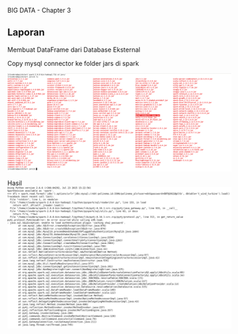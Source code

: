 BIG DATA - Chapter 3

## Laporan

Membuat DataFrame dari Database Eksternal

Copy mysql connector ke folder jars di spark

![Screenshot](https://github.com/pranatad/spark-sql-big-data/blob/0d6e47692323aaca72d222641484a75b7388f6b1/00_images/02_dataframe_mysql1.png)

Hasil
![Screenshot](https://github.com/pranatad/spark-sql-big-data/blob/0d6e47692323aaca72d222641484a75b7388f6b1/00_images/02_dataframe_mysql2.png)
